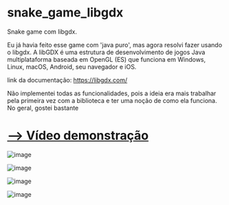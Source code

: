 # snake_game_libgdx
Snake game com libgdx.

Eu já havia feito esse game com 'java puro', mas agora resolvi fazer usando o libgdx. A libGDX é uma estrutura de desenvolvimento de jogos Java multiplataforma baseada em OpenGL (ES) que funciona em Windows, Linux, macOS, Android, seu navegador e iOS.

link da documentação: https://libgdx.com/

Não implementei todas as funcionalidades, pois a ideia era mais trabalhar pela primeira vez com a biblioteca e ter uma noção de como ela funciona. No geral, gostei bastante


# [--> Vídeo demonstração](https://youtube.com/shorts/sWJhlpY4uWw?feature=share)

![image](https://github.com/user-attachments/assets/20a6c417-bce1-4743-b105-b0a8658b327b)

![image](https://github.com/user-attachments/assets/07f1d853-f86e-47b2-a0c8-e661600af24b)

![image](https://github.com/user-attachments/assets/7557d519-2176-4db2-aac8-df471ff17e4c)

![image](https://github.com/user-attachments/assets/29ad6934-29c4-4834-ad83-51bd6e0c6485)
